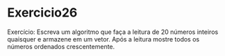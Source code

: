 # Exercicio26
Exercício: Escreva um algoritmo que faça a leitura de 20 números inteiros quaisquer e armazene em um vetor. Após a leitura mostre todos os números ordenados  crescentemente.
